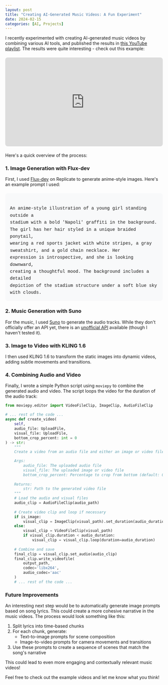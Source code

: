 ```yaml
---
layout: post
title: "Creating AI-Generated Music Videos: A Fun Experiment"
date: 2024-02-15
categories: [AI, Projects]
---
```


I recently experimented with creating AI-generated music videos by combining various AI tools, and published the results in [this YouTube playlist](https://www.youtube.com/playlist?list=PLUf8wGHNmTFOquH69NS-XMX9By75Y9dlV). The results were quite interesting - check out this example:

<div style="position: relative; padding-bottom: 56.25%; height: 0; overflow: hidden; max-width: 100%; border-radius: 8px; margin: 20px 0;">
    <iframe 
        src="https://www.youtube.com/embed/ltktlw9t-sw" 
        style="position: absolute; top: 0; left: 0; width: 100%; height: 100%;" 
        frameborder="0" 
        allow="accelerometer; autoplay; clipboard-write; encrypted-media; gyroscope; picture-in-picture" 
        allowfullscreen>
    </iframe>
</div>


Here's a quick overview of the process:

### 1. Image Generation with Flux-dev

First, I used [Flux-dev](https://replicate.com/black-forest-labs/flux-dev) on Replicate to generate anime-style images. Here's an example prompt I used:

<div style="max-width: 600px; white-space: pre-wrap; background: #f8f9fa; padding: 15px; border-radius: 8px; margin: 20px 0; font-family: 'Courier New', monospace; line-height: 1.6;">
An anime-style illustration of a young girl standing outside a 
stadium with a bold 'Napoli' graffiti in the background. 
The girl has her hair styled in a unique braided ponytail, 
wearing a red sports jacket with white stripes, a gray 
sweatshirt, and a gold chain necklace. Her 
expression is introspective, and she is looking downward, 
creating a thoughtful mood. The background includes a detailed 
depiction of the stadium structure under a soft blue sky with clouds.
</div>

### 2. Music Generation with Suno

For the music, I used [Suno](https://suno.com/) to generate the audio tracks. While they don't officially offer an API yet, there is an [unofficial API](https://github.com/gcui-art/suno-api) available (though I haven't tested it).

### 3. Image to Video with KLING 1.6

I then used KLING 1.6 to transform the static images into dynamic videos, adding subtle movements and transitions.

### 4. Combining Audio and Video

Finally, I wrote a simple Python script using `moviepy` to combine the generated audio and video. The script loops the video for the duration of the audio track:

```python
from moviepy.editor import VideoFileClip, ImageClip, AudioFileClip

# ... rest of the code ...
async def create_video(
    self,
    audio_file: UploadFile,
    visual_file: UploadFile,
    bottom_crop_percent: int = 0
) -> str:
    """
    Create a video from an audio file and either an image or video file.

    Args:
        audio_file: The uploaded audio file
        visual_file: The uploaded image or video file
        bottom_crop_percent: Percentage to crop from bottom (default: 0)
        
    Returns:
        str: Path to the generated video file
    """
    # Load the audio and visual files
    audio_clip = AudioFileClip(audio_path)
    
    # Create video clip and loop if necessary
    if is_image:
        visual_clip = ImageClip(visual_path).set_duration(audio_duration)
    else:
        visual_clip = VideoFileClip(visual_path)
        if visual_clip.duration < audio_duration:
            visual_clip = visual_clip.loop(duration=audio_duration)
    
    # Combine and save
    final_clip = visual_clip.set_audio(audio_clip)
    final_clip.write_videofile(
        output_path,
        codec='libx264',
        audio_codec='aac'
    )
    # ... rest of the code ...
```

### Future Improvements

An interesting next step would be to automatically generate image prompts based on song lyrics. This could create a more cohesive narrative in the music videos. The process would look something like this:

1. Split lyrics into time-based chunks
2. For each chunk, generate:
   - Text-to-image prompts for scene composition
   - Image-to-video prompts for camera movements and transitions
3. Use these prompts to create a sequence of scenes that match the song's narrative

This could lead to even more engaging and contextually relevant music videos!

Feel free to check out the example videos and let me know what you think! 